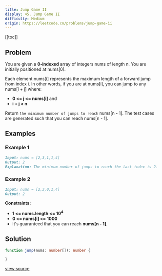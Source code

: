 ```yaml
---
title: Jump Game II
display: 45. Jump Game II
difficulty: Medium
origin: https://leetcode.cn/problems/jump-game-ii
---
```


[[toc]]

## Problem

You are given a **0-indexed** array of integers nums of length n. You are initially positioned at nums[0].

Each element nums[i] represents the maximum length of a forward jump from index i. In other words, if you are at nums[i], you can jump to any nums[i + j] where:

- **0 <= j <= nums[i]** and
- **i + j < n**

Return `the minimum number of jumps to reach` nums[n - 1]. The test cases are generated such that you can reach nums[n - 1].

## Examples

### Example 1

```md
Input: nums = [2,3,1,1,4]
Output: 2
Explanation: The minimum number of jumps to reach the last index is 2. Jump 1 step from index 0 to 1, then 3 steps to the last index.
```

### Example 2

```md
Input: nums = [2,3,0,1,4]
Output: 2
```

**Constraints:**

- **1 <= nums.length <= 10<sup>4</sup>**
- **0 <= nums[i] <= 1000**
- It's guaranteed that you can reach **nums[n - 1]**.

## Solution

```ts
function jump(nums: number[]): number {

}
```

[view source](https://leetcode.cn/problems/jump-game-ii)

